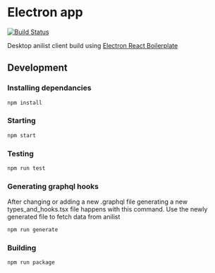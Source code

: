 # Electron app

[![Build Status][github-actions-status]][github-actions-url]

<p>Desktop anilist client build using <a href="https://github.com/electron-react-boilerplate/electron-react-boilerplate">Electron React Boilerplate</a></p>

## Development

### Installing dependancies

```bash
npm install
```

### Starting

```bash
npm start
```

### Testing

```bash
npm run test
```

### Generating graphql hooks

<p>After changing or adding a new .graphql file generating a new types_and_hooks.tsx file happens with this command. Use the newly generated file to fetch data from anilist</p>

```bash
npm run generate
```

### Building

```bash
npm run package
```

[github-actions-status]: https://github.com/MihailDimitrov1235/electron-app/workflows/Test/badge.svg
[github-actions-url]: https://github.com/MihailDimitrov1235/electron-app/actions
